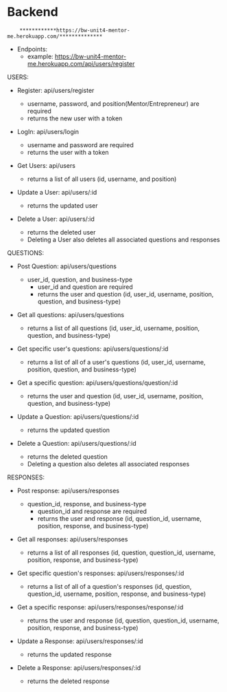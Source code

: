 # Backend

        ************https://bw-unit4-mentor-me.herokuapp.com/**************

- Endpoints:
  - example: https://bw-unit4-mentor-me.herokuapp.com/api/users/register

USERS:
  - Register: api/users/register
    - username, password, and position(Mentor/Entrepreneur) are required
    - returns the new user with a token

  - LogIn:  api/users/login
    - username and password are required
    - returns the user with a token

  - Get Users:  api/users
    - returns a list of all users (id, username, and position)

  - Update a User: api/users/:id
    - returns the updated user

  - Delete a User: api/users/:id
    - returns the deleted user
    * Deleting a User also deletes all associated questions and responses

QUESTIONS:
  - Post Question:  api/users/questions
    - user_id, question, and business-type
      - user_id and question are required
      - returns the user and question (id, user_id, username, position, question, and business-type)

  - Get all questions: api/users/questions
    - returns a list of all questions (id, user_id, username, position, question, and business-type)

  - Get specific user's questions:  api/users/questions/:id
    - returns a list of all of a user's questions (id, user_id, username, position, question, and business-type)

  - Get a specific question:  api/users/questions/question/:id
    - returns the user and question (id, user_id, username, position, question, and business-type) 

  - Update a Question: api/users/questions/:id
    - returns the updated question

  - Delete a Question: api/users/questions/:id
    - returns the deleted question
    * Deleting a question also deletes all associated responses
  
RESPONSES:
  - Post response:  api/users/responses
    - question_id, response, and business-type
      - question_id and response are required
      - returns the user and response (id, question_id, username, position, response, and business-type)

  - Get all responses: api/users/responses
    - returns a list of all responses (id, question, question_id, username, position, response, and business-type)

  - Get specific question's responses:  api/users/responses/:id
    - returns a list of all of a question's responses (id, question, question_id, username, position, response, and business-type)

  - Get a specific response:  api/users/responses/response/:id
    - returns the user and response (id, question, question_id, username, position, response, and business-type)

  - Update a Response: api/users/responses/:id
    - returns the updated response

  - Delete a Response: api/users/responses/:id
    - returns the deleted response